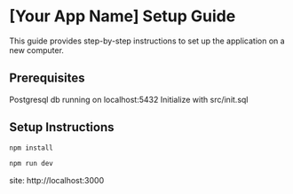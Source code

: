# [Your App Name] Setup Guide

This guide provides step-by-step instructions to set up the application on a new computer.

## Prerequisites

Postgresql db running on localhost:5432
Initialize with src/init.sql

## Setup Instructions

```bash
npm install
```

```bash
npm run dev
```

site: http://localhost:3000
